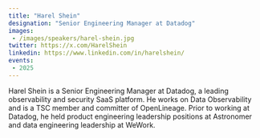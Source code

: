 ```yaml
---
title: "Harel Shein"
designation: "Senior Engineering Manager at Datadog"
images:
 - /images/speakers/harel-shein.jpg
twitter: https://x.com/HarelShein
linkedin: https://www.linkedin.com/in/harelshein/
events:
 - 2025
---
```


Harel Shein is a Senior Engineering Manager at Datadog, a leading observability and security SaaS platform. He works on Data Observability and is a TSC member and committer of OpenLineage. Prior to working at Datadog, he held product engineering leadership positions at Astronomer and data engineering leadership at WeWork.